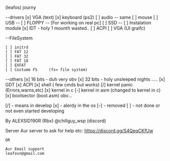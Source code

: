 (leafos) journy

--drivers
    [x] VGA (text)
    [x] keyboard (ps2)
    [ ] audio   -- same 
    [ ] mouse
    [ ] USB     --
    [ ] FLOPPY  -- [For working on real pc] 
    [ ] SSD     -- 
    [ ] Instalation module
    [x] IDT - holy 1 mounth wasted..
    [ ] ACPI
    [ ] VGA (UI graifc)
    
--FileSystem    
    
    [ ] initrd
    [ ] FAT 12
    [ ] FAT 32
    [ ] FAT 18
    [ ] EXFAT
    [ ] Costume FS     (fs= file system)

--others
    [x] 16 bits - duh very obv
    [x] 32 bits - holy unsleeped nights .....
    [x] GDT 
    [x] ACPI
    [x] shell ( few cmds but works)
    [/] kernel panic (Errors,warns,etc)
    [x] kernel in c
    [-] kernel in asm (changed to kernel in c)
    [x] bootsector (boot.asm) obv...



[/] - means in develop
[x] - alerdy in the os
[-] - removed 
[ ] - not done or not even started developing

By ALEXSID190R (Rbx)
   @chillguy_wsp (discord)
   
Server
    Aur server to ask for help etc:
    https://discord.gg/S4QeqCKfUw

    OR

    Aur Email support 
    leafosn@gmail.com